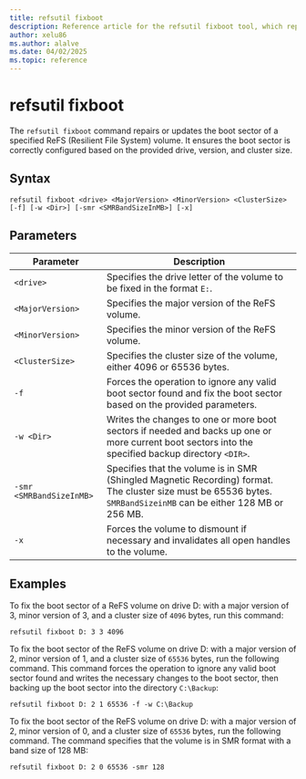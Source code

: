 ```yaml
---
title: refsutil fixboot
description: Reference article for the refsutil fixboot tool, which repairs or updates the boot sector of a ReFS (Resilient File System) volume in Windows.
author: xelu86
ms.author: alalve
ms.date: 04/02/2025
ms.topic: reference
---
```


# refsutil fixboot

The `refsutil fixboot` command repairs or updates the boot sector of a specified ReFS (Resilient File System) volume. It ensures the boot sector is correctly configured based on the provided drive, version, and cluster size.

## Syntax

```
refsutil fixboot <drive> <MajorVersion> <MinorVersion> <ClusterSize> [-f] [-w <Dir>] [-smr <SMRBandSizeInMB>] [-x]
```

## Parameters

| Parameter | Description |
|--|--|
| `<drive>` | Specifies the drive letter of the volume to be fixed in the format `E:`. |
| `<MajorVersion>` | Specifies the major version of the ReFS volume. |
| `<MinorVersion>` | Specifies the minor version of the ReFS volume. |
| `<ClusterSize>` | Specifies the cluster size of the volume, either 4096 or 65536 bytes. |
| `-f` | Forces the operation to ignore any valid boot sector found and fix the boot sector based on the provided parameters. |
| `-w <Dir>` | Writes the changes to one or more boot sectors if needed and backs up one or more current boot sectors into the specified backup directory `<DIR>`. |
| `-smr <SMRBandSizeInMB>` | Specifies that the volume is in SMR (Shingled Magnetic Recording) format. The cluster size must be 65536 bytes. `SMRBandSizeinMB` can be either 128 MB or 256 MB. |
| `-x`| Forces the volume to dismount if necessary and invalidates all open handles to the volume. |

## Examples

To fix the boot sector of a ReFS volume on drive D: with a major version of 3, minor version of 3, and a cluster size of `4096` bytes, run this command:

```
refsutil fixboot D: 3 3 4096
```

To fix the boot sector of the ReFS volume on drive D: with a major version of 2, minor version of 1, and a cluster size of `65536` bytes, run the following command. This command forces the operation to ignore any valid boot sector found and writes the necessary changes to the boot sector, then backing up the boot sector into the directory `C:\Backup`:

```
refsutil fixboot D: 2 1 65536 -f -w C:\Backup
```

To fix the boot sector of the ReFS volume on drive D: with a major version of 2, minor version of 0, and a cluster size of `65536` bytes, run the following command. The command specifies that the volume is in SMR format with a band size of 128 MB:

```
refsutil fixboot D: 2 0 65536 -smr 128
```
